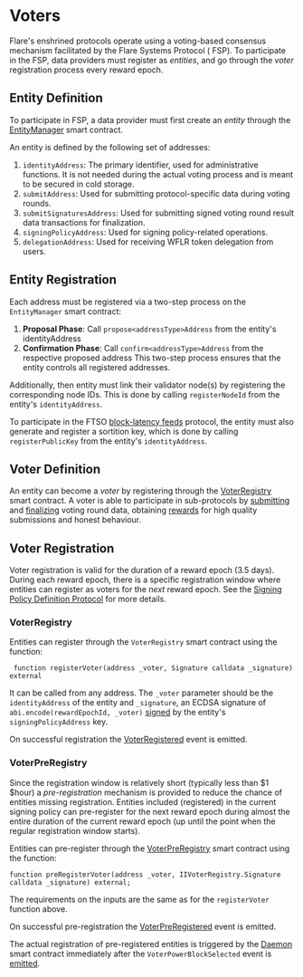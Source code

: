 # Voters

Flare's enshrined protocols operate using a voting-based consensus mechanism facilitated by the Flare Systems Protocol (
FSP). 
To participate in the FSP, data providers must register as _entities_, and go through the _voter_ registration process every reward epoch.

## Entity Definition

To participate in FSP, a data provider must first create an _entity_ through the [EntityManager](https://github.com/flare-foundation/flare-smart-contracts-v2/blob/main/contracts/protocol/implementation/EntityManager.sol) smart contract.

An entity is defined by the following set of addresses:
1. `identityAddress`: The primary identifier, used for administrative functions. It is not needed during
   the actual voting process and is meant to be secured in cold storage.
2. `submitAddress`: Used for submitting protocol-specific data during voting rounds.
3. `submitSignaturesAddress`: Used for submitting signed voting round result data transactions for finalization.
4. `signingPolicyAddress`: Used for signing policy-related operations.
5. `delegationAddress`: Used for receiving WFLR token delegation from users. 

## Entity Registration

Each address must be registered via a two-step process on the `EntityManager` smart contract:

1. **Proposal Phase**: Call `propose<addressType>Address` from the entity's identityAddress
2. **Confirmation Phase**: Call `confirm<addressType>Address` from the respective proposed address
   This two-step process ensures that the entity controls all registered addresses.

Additionally, then entity must link their validator node(s) by registering the corresponding node IDs.
This is done by calling `registerNodeId` from the entity's `identityAddress`.

To participate in the FTSO [block-latency feeds](../FTSO/BlockLatency.md) protocol, the entity must also generate and register a sortition key, which is done by calling `registerPublicKey` from the entity's `identityAddress`.

## Voter Definition

An entity can become a _voter_ by registering through the [VoterRegistry](https://github.com/flare-foundation/flare-smart-contracts-v2/blob/main/contracts/protocol/implementation/VoterRegistry.sol) smart contract.
A voter is able to participate in sub-protocols by [submitting](Submission.md) and [finalizing](./Finalization.md) voting round data, obtaining [rewards](Rewarding.md) for high quality submissions and honest behaviour.

## Voter Registration
Voter registration is valid for the duration of a reward epoch ($3.5$ days). During each reward epoch, there is a specific registration window where entities can register as voters for the _next_ reward epoch. See the [Signing Policy Definition Protocol](SigningPolicy.md) for more details.

### VoterRegistry
Entities can register through the `VoterRegistry` smart contract using the function:
```Solidity
 function registerVoter(address _voter, Signature calldata _signature) external
```
It can be called from any address. The `_voter` parameter should be the `identityAddress` of the entity and `_signature`, an ECDSA signature of `abi.encode(rewardEpochId, _voter)` [signed](../Utilities/Signing.md) by the entity's `signingPolicyAddress` key.

On successful registration the [VoterRegistered](https://github.com/flare-foundation/flare-smart-contracts-v2/blob/main/contracts/userInterfaces/IVoterRegistry.sol#L23) event is emitted.

### VoterPreRegistry
Since the registration window is relatively short (typically less than $1 $hour) a *pre-registration* mechanism is provided to reduce the chance of entities missing registration.
Entities included (registered) in the current signing policy can pre-register for the next reward epoch during almost the entire duration of the current reward epoch (up until the point when the regular registration window starts).

Entities can pre-register through the [VoterPreRegistry](https://github.com/flare-foundation/flare-smart-contracts-v2/blob/main/contracts/protocol/implementation/VoterPreRegistry.sol) smart contract using the function:
```Solidity
function preRegisterVoter(address _voter, IIVoterRegistry.Signature calldata _signature) external;
```
The requirements on the inputs are the same as for the `registerVoter` function above.

On successful pre-registration the [VoterPreRegistered](https://github.com/flare-foundation/flare-smart-contracts-v2/blob/main/contracts/userInterfaces/IVoterPreRegistry.sol#L9C11-L9C29) event is emitted.

The actual registration of pre-registered entities is triggered by the [Daemon](https://gitlab.com/flarenetwork/flare-smart-contracts/-/blob/master/docs/specs/flareDaemon.md) smart contract immediately after the `VoterPowerBlockSelected` event is [emitted](SigningPolicy.md#vote-power-block-selection).